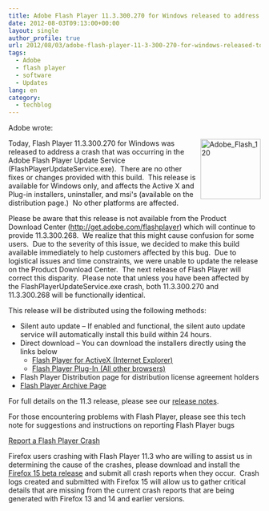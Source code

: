 ```yaml
---
title: Adobe Flash Player 11.3.300.270 for Windows released to address a crash
date: 2012-08-03T09:13:00+00:00
layout: single
author_profile: true
url: 2012/08/03/adobe-flash-player-11-3-300-270-for-windows-released-to-address-a-crash/
tags:
  - Adobe
  - flash player
  - software
  - Updates
lang: en
category: 
  - techblog
---
```

Adobe wrote: 

<a href="http://lh4.ggpht.com/-_CrJFp4sO6k/UBuPL-gtLWI/AAAAAAAAG2k/LNOJO4JslDk/s1600-h/Adobe_Flash_120%25255B2%25255D.png" target="_blank"><img title="Adobe_Flash_120" border="0" alt="Adobe_Flash_120" align="right" src="http://lh3.ggpht.com/-UPBOlKGRcXU/UBuPN588N1I/AAAAAAAAG2s/WtVU71xIp7E/Adobe_Flash_120_thumb.png?imgmax=800" width="120" height="120" /></a>Today, Flash Player 11.3.300.270 for Windows was released to address a crash that was occurring in the Adobe Flash Player Update Service (FlashPlayerUpdateService.exe).  There are no other fixes or changes provided with this build.  This release is available for Windows only, and affects the Active X and Plug-in installers, uninstaller, and msi's (available on the distribution page.)  No other platforms are affected. 

Please be aware that this release is not available from the Product Download Center (<http://get.adobe.com/flashplayer>) which will continue to provide 11.3.300.268.  We realize that this might cause confusion for some users.  Due to the severity of this issue, we decided to make this build available immediately to help customers affected by this bug.  Due to logistical issues and time constraints, we were unable to update the release on the Product Download Center.  The next release of Flash Player will correct this disparity.  Please note that unless you have been affected by the FlashPlayerUpdateService.exe crash, both 11.3.300.270 and 11.3.300.268 will be functionally identical. 

This release will be distributed using the following methods: 

  * Silent auto update – If enabled and functional, the silent auto update service will automatically install this build within 24 hours. 
  * Direct download – You can download the installers directly using the links below 
      * [Flash Player for ActiveX (Internet Explorer)](http://download.macromedia.com/pub/flashplayer/current/support/install_flash_player_ax.exe) 
      * [Flash Player Plug-In (All other browsers)](http://download.macromedia.com/pub/flashplayer/current/support/install_flash_player.exe)
  * Flash Player Distribution page for distribution license agreement holders 
  * [Flash Player Archive Page](http://helpx.adobe.com/flash-player/kb/archived-flash-player-versions.html)

For full details on the 11.3 release, please see our [release notes](http://www.adobe.com/support/documentation/en/flashplayer/releasenotes.html). 

For those encountering problems with Flash Player, please see this tech note for suggestions and instructions on reporting Flash Player bugs 

[Report a Flash Player Crash](http://helpx.adobe.com/flash-player/kb/report-flash-player-crash.html) 

Firefox users crashing with Flash Player 11.3 who are willing to assist us in determining the cause of the crashes, please download and install the [Firefox 15 beta release](http://www.mozilla.org/en-US/firefox/beta/) and submit all crash reports when they occur.  Crash logs created and submitted with Firefox 15 will allow us to gather critical details that are missing from the current crash reports that are being generated with Firefox 13 and 14 and earlier versions.